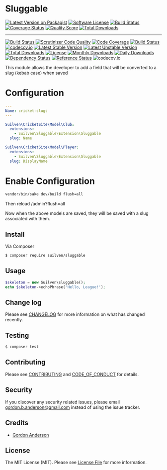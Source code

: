 # Sluggable

[![Latest Version on Packagist][ico-version]][link-packagist]
[![Software License][ico-license]](LICENSE.md)
[![Build Status][ico-travis]][link-travis]
[![Coverage Status][ico-scrutinizer]][link-scrutinizer]
[![Quality Score][ico-code-quality]][link-code-quality]
[![Total Downloads][ico-downloads]][link-downloads]




-------------------

[![Build Status](https://travis-ci.org/gordonbanderson/silverstripe-sluggable.svg?branch=master)](https://travis-ci.org/gordonbanderson/silverstripe-sluggable)
[![Scrutinizer Code Quality](https://scrutinizer-ci.com/g/gordonbanderson/silverstripe-sluggable/badges/quality-score.png?b=master)](https://scrutinizer-ci.com/g/gordonbanderson/silverstripe-sluggable/?branch=master)
[![Code Coverage](https://scrutinizer-ci.com/g/gordonbanderson/silverstripe-sluggable/badges/coverage.png?b=master)](https://scrutinizer-ci.com/g/gordonbanderson/silverstripe-sluggable/?branch=master)
[![Build Status](https://scrutinizer-ci.com/g/gordonbanderson/silverstripe-sluggable/badges/build.png?b=master)](https://scrutinizer-ci.com/g/gordonbanderson/silverstripe-sluggable/build-status/master)
[![codecov.io](https://codecov.io/github/gordonbanderson/silverstripe-sluggable/coverage.svg?branch=master)](https://codecov.io/github/gordonbanderson/silverstripe-sluggable?branch=master)
[![Latest Stable Version](https://poser.pugx.org/COMPOSER/version)](https://packagist.org/packages/COMPOSER)
[![Latest Unstable Version](https://poser.pugx.org/COMPOSER/v/unstable)](//packagist.org/packages/COMPOSER)
[![Total Downloads](https://poser.pugx.org/COMPOSER/downloads)](https://packagist.org/packages/COMPOSER)
[![License](https://poser.pugx.org/COMPOSER/license)](https://packagist.org/packages/COMPOSER)
[![Monthly Downloads](https://poser.pugx.org/COMPOSER/d/monthly)](https://packagist.org/packages/COMPOSER)
[![Daily Downloads](https://poser.pugx.org/COMPOSER/d/daily)](https://packagist.org/packages/COMPOSER)
[![Dependency Status](https://www.versioneye.com/php/COMPOSER_COLON/badge.svg)](https://www.versioneye.com/php/COMPOSER_COLON)
[![Reference Status](https://www.versioneye.com/php/COMPOSER_COLON/reference_badge.svg?style=flat)](https://www.versioneye.com/php/COMPOSER_COLON/references)
![codecov.io](https://codecov.io/github/gordonbanderson/silverstripe-sluggable/branch.svg?branch=master)

This module allows the developer to add a field that will be converted to a slug (kebab case) when saved

# Configuration
```yml
---
Name: cricket-slugs
---

Suilven\CricketSite\Model\Club:
  extensions:
    - Suilven\Sluggable\Extension\Sluggable
  slug: Name

Suilven\CricketSite\Model\Player:
  extensions:
    - Suilven\Sluggable\Extension\Sluggable
  slug: DisplayName
```

# Enable Configuration
```bash
vendor/bin/sake dev/build flush=all
```
Then reload /admin?flush=all

Now when the above models are saved, they will be saved with a slug associated with them.



## Install

Via Composer

``` bash
$ composer require suilven/sluggable
```

## Usage

``` php
$skeleton = new Suilven\sluggable();
echo $skeleton->echoPhrase('Hello, League!');
```

## Change log

Please see [CHANGELOG](CHANGELOG.md) for more information on what has changed recently.

## Testing

``` bash
$ composer test
```

## Contributing

Please see [CONTRIBUTING](CONTRIBUTING.md) and [CODE_OF_CONDUCT](CODE_OF_CONDUCT.md) for details.

## Security

If you discover any security related issues, please email gordon.b.anderson@gmail.com instead of using the issue tracker.

## Credits

- [Gordon Anderson][link-author]

## License

The MIT License (MIT). Please see [License File](LICENSE.md) for more information.

[ico-version]: https://img.shields.io/packagist/v/suilven/sluggable.svg?style=flat-square
[ico-license]: https://img.shields.io/badge/license-MIT-brightgreen.svg?style=flat-square
[ico-travis]: https://img.shields.io/travis/suilven/sluggable/master.svg?style=flat-square
[ico-scrutinizer]: https://img.shields.io/scrutinizer/coverage/g/suilven/sluggable.svg?style=flat-square
[ico-code-quality]: https://img.shields.io/scrutinizer/g/suilven/sluggable.svg?style=flat-square
[ico-downloads]: https://img.shields.io/packagist/dt/suilven/sluggable.svg?style=flat-square

[link-packagist]: https://packagist.org/packages/suilven/sluggable
[link-travis]: https://travis-ci.org/suilven/sluggable
[link-scrutinizer]: https://scrutinizer-ci.com/g/suilven/sluggable/code-structure
[link-code-quality]: https://scrutinizer-ci.com/g/suilven/sluggable
[link-downloads]: https://packagist.org/packages/suilven/sluggable
[link-author]: https://github.com/gordonbanderson
[link-contributors]: ../../contributors
